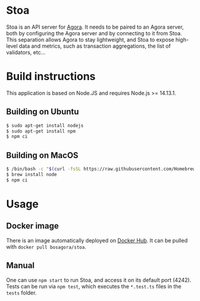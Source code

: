 # Stoa

Stoa is an API server for [Agora](https://github.com/bosagora/agora).
It needs to be paired to an Agora server, both by configuring the Agora server and by connecting to it from Stoa.
This separation allows Agora to stay lightweight, and Stoa to expose high-level data and metrics,
such as transaction aggregations, the list of validators, etc...

# Build instructions

This application is based on Node.JS and requires Node.js >= 14.13.1.

## Building on Ubuntu

```sh
$ sudo apt-get install nodejs
$ sudo apt-get install npm
$ npm ci
```

## Building on MacOS

```sh
$ /bin/bash -c "$(curl -fsSL https://raw.githubusercontent.com/Homebrew/install/master/install.sh)"
$ brew install node
$ npm ci
```

# Usage

## Docker image

There is an image automatically deployed on [Docker Hub](https://hub.docker.com/r/bosagora/stoa).
It can be pulled with `docker pull bosagora/stoa`.

## Manual

One can use `npm start` to run Stoa, and access it on its default port (4242).
Tests can be run via `npm test`, which executes the `*.test.ts` files in the `tests` folder.

